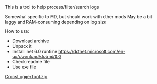 This is a tool to help process/filter/search logs

Somewhat specific to MD, but should work with other mods
May be a bit laggy and RAM-consuming depending on log size

How to use:

* Download archive
* Unpack it
* Install .net 6.0 runtime https://dotnet.microsoft.com/en-us/download/dotnet/6.0
* Check readme file
* Use exe file

[CrocsLoggerTool.zip](../uploads/391402056655b7a54d7d95776434cc8b/CrocsLoggerTool.zip)
